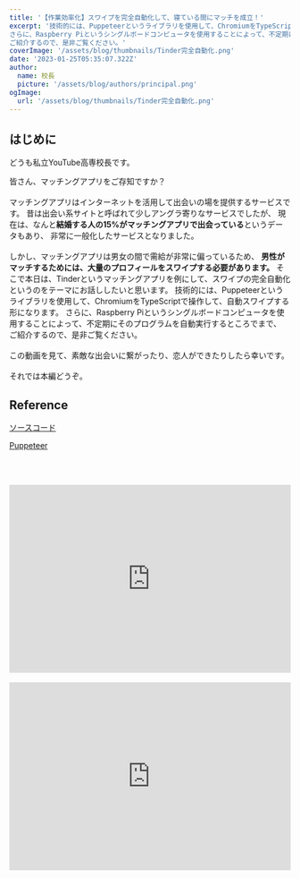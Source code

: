 ```yaml
---
title: '【作業効率化】スワイプを完全自動化して、寝ている間にマッチを成立！'
excerpt: '技術的には、Puppeteerというライブラリを使用して、ChromiumをTypeScriptで操作して、自動スワイプする形になります。
さらに、Raspberry Piというシングルボードコンピュータを使用することによって、不定期にそのプログラムを自動実行するところでまで、
ご紹介するので、是非ご覧ください。'
coverImage: '/assets/blog/thumbnails/Tinder完全自動化.png'
date: '2023-01-25T05:35:07.322Z'
author:
  name: 校長
  picture: '/assets/blog/authors/principal.png'
ogImage:
  url: '/assets/blog/thumbnails/Tinder完全自動化.png'
---
```

## はじめに
どうも私立YouTube高専校長です。

皆さん、マッチングアプリをご存知ですか？
<br/><br/>
マッチングアプリはインターネットを活用して出会いの場を提供するサービスです。
昔は出会い系サイトと呼ばれて少しアングラ寄りなサービスでしたが、
現在は、なんと**結婚する人の15%がマッチングアプリで出会っている**というデータもあり、
非常に一般化したサービスとなりました。
<br/><br/>
しかし、マッチングアプリは男女の間で需給が非常に偏っているため、
**男性がマッチするためには、大量のプロフィールをスワイプする必要があります。**
そこで本日は、Tinderというマッチングアプリを例にして、スワイプの完全自動化というのをテーマにお話ししたいと思います。
技術的には、Puppeteerというライブラリを使用して、ChromiumをTypeScriptで操作して、自動スワイプする形になります。
さらに、Raspberry Piというシングルボードコンピュータを使用することによって、不定期にそのプログラムを自動実行するところでまで、
ご紹介するので、是非ご覧ください。
<br/><br/>
この動画を見て、素敵な出会いに繋がったり、恋人ができたりしたら幸いです。
<br/><br/>
それでは本編どうぞ。


## Reference

[ソースコード](https://github.com/YouTubeKosen/auto_swipe_tinder)

[Puppeteer](https://pptr.dev/)

<br/><br/>
<div style="position: relative; height:0px; width: 100%; padding-top: 66.6666%;">
  <iframe src="https://onedrive.live.com/embed?resid=BE72E3BA9ED96E94%211238&amp;authkey=!AKlX8EUV02nXgmk&amp;em=2&amp;wdAr=1.7777777777777777" width="560px" height="315px" frameborder="0" style="position: absolute; top: 0; left: 0; width: 100%; height: 100%;" >これは、<a target="_blank" href="https://office.com/webapps">Office</a> の機能を利用した、<a target="_blank" href="https://office.com">Microsoft Office</a> の埋め込み型のプレゼンテーションです。</iframe>
</div>
<br/>
<div style="position: relative; height:0px; width: 100%; padding-top: 66.6666%;">
  <iframe width="560" height="315" src="https://www.youtube.com/embed/PjG3LSHzMSo?enablejsapi=1" title="YouTube video player" frameborder="0" style="position: absolute; top: 0; left: 0; width: 100%; height: 100%;" allow="accelerometer; autoplay; clipboard-write; encrypted-media; gyroscope; picture-in-picture; web-share" allowfullscreen></iframe>
</div>